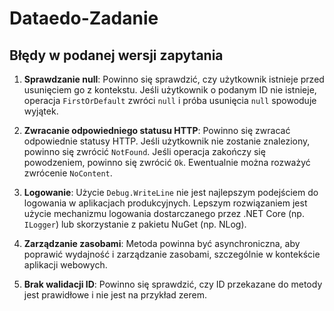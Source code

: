 # Dataedo-Zadanie

## Błędy w podanej wersji zapytania

1. **Sprawdzanie null**: Powinno się sprawdzić, czy użytkownik istnieje przed usunięciem go z kontekstu. Jeśli użytkownik o podanym ID nie istnieje, operacja `FirstOrDefault` zwróci `null` i próba usunięcia `null` spowoduje wyjątek.

2. **Zwracanie odpowiedniego statusu HTTP**: Powinno się zwracać odpowiednie statusy HTTP. Jeśli użytkownik nie zostanie znaleziony, powinno się zwrócić `NotFound`. Jeśli operacja zakończy się powodzeniem, powinno się zwrócić `Ok`. Ewentualnie można rozważyć zwrócenie `NoContent`.

3. **Logowanie**: Użycie `Debug.WriteLine` nie jest najlepszym podejściem do logowania w aplikacjach produkcyjnych. Lepszym rozwiązaniem jest użycie mechanizmu logowania dostarczanego przez .NET Core (np. `ILogger`) lub skorzystanie z pakietu NuGet (np. NLog).

4. **Zarządzanie zasobami**: Metoda powinna być asynchroniczna, aby poprawić wydajność i zarządzanie zasobami, szczególnie w kontekście aplikacji webowych.

5. **Brak walidacji ID**: Powinno się sprawdzić, czy ID przekazane do metody jest prawidłowe i nie jest na przykład zerem.
